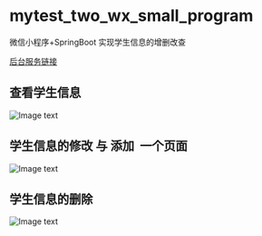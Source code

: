 # mytest_two_wx_small_program
微信小程序+SpringBoot    实现学生信息的增删改查

[后台服务链接](https://github.com/iamsongci/mytest_two_springBoot-mybatis)

## 查看学生信息

![Image text](https://github.com/iamsongci/mytest_two_springBoot-mybatis/blob/master/docs/pic/%E5%AD%A6%E7%94%9F%E4%BF%A1%E6%81%AF%E5%88%97%E8%A1%A8.png?raw=true)



## 学生信息的修改 与 添加  一个页面

![Image text](https://github.com/iamsongci/mytest_two_springBoot-mybatis/blob/master/docs/pic/%E4%BF%AE%E6%94%B9%E6%88%96%E6%B7%BB%E5%8A%A0%E5%AD%A6%E7%94%9F%E4%BF%A1%E6%81%AF.png?raw=true)



## 学生信息的删除

![Image text](https://github.com/iamsongci/mytest_two_springBoot-mybatis/blob/master/docs/pic/%E5%88%A0%E9%99%A4%E5%AD%A6%E7%94%9F%E4%BF%A1%E6%81%AF.png?raw=true)
